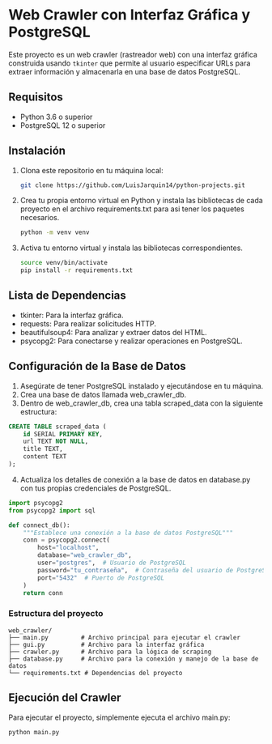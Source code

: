 # Web Crawler con Interfaz Gráfica y PostgreSQL

Este proyecto es un web crawler (rastreador web) con una interfaz gráfica construida usando `tkinter` que permite al usuario especificar URLs para extraer información y almacenarla en una base de datos PostgreSQL.

## Requisitos

- Python 3.6 o superior
- PostgreSQL 12 o superior

## Instalación

1. Clona este repositorio en tu máquina local:

   ```bash
   git clone https://github.com/LuisJarquin14/python-projects.git
   ```

2. Crea tu propia entorno virtual en Python y instala las bibliotecas de cada proyecto en el archivo requirements.txt para asi tener los paquetes necesarios.

   ```bash
   python -m venv venv
   ```

3. Activa tu entorno virtual y instala las bibliotecas correspondientes.

   ```bash
   source venv/bin/activate
   pip install -r requirements.txt
   ```

## Lista de Dependencias

- tkinter: Para la interfaz gráfica.
- requests: Para realizar solicitudes HTTP.
- beautifulsoup4: Para analizar y extraer datos del HTML.
- psycopg2: Para conectarse y realizar operaciones en PostgreSQL.

## Configuración de la Base de Datos

1. Asegúrate de tener PostgreSQL instalado y ejecutándose en tu máquina.
2. Crea una base de datos llamada web_crawler_db.
3. Dentro de web_crawler_db, crea una tabla scraped_data con la siguiente estructura:

```sql
CREATE TABLE scraped_data (
    id SERIAL PRIMARY KEY,
    url TEXT NOT NULL,
    title TEXT,
    content TEXT
);
```

4. Actualiza los detalles de conexión a la base de datos en database.py con tus propias credenciales de PostgreSQL.

```python
import psycopg2
from psycopg2 import sql

def connect_db():
    """Establece una conexión a la base de datos PostgreSQL"""
    conn = psycopg2.connect(
        host="localhost",
        database="web_crawler_db",
        user="postgres",  # Usuario de PostgreSQL
        password="tu_contraseña",  # Contraseña del usuario de PostgreSQL
        port="5432"  # Puerto de PostgreSQL
    )
    return conn
```

### Estructura del proyecto

```plaintext
web_crawler/
├── main.py         # Archivo principal para ejecutar el crawler
├── gui.py          # Archivo para la interfaz gráfica
├── crawler.py      # Archivo para la lógica de scraping
├── database.py     # Archivo para la conexión y manejo de la base de datos
└── requirements.txt # Dependencias del proyecto
```

## Ejecución del Crawler

Para ejecutar el proyecto, simplemente ejecuta el archivo main.py:

```bash
python main.py
```
